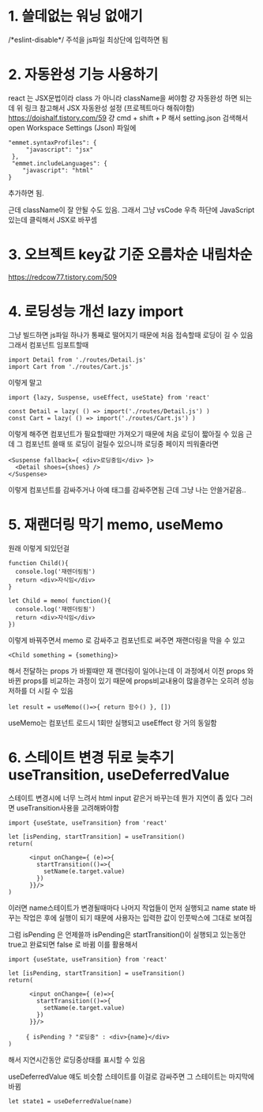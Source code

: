 # 1. 쓸데없는 워닝 없애기
/\*eslint-disable\*/
주석을 js파일 최상단에 입력하면 됨


# 2. 자동완성 기능 사용하기
react 는 JSX문법이라 class 가 아니라 className을 써야함
걍 자동완성 하면 되는데 위 링크 참고해서 JSX 자동완성 설정 (프로젝트마다 해줘야함)
https://doishalf.tistory.com/59
걍 cmd + shift + P 해서 setting.json 검색해서 open Workspace Settings (Json) 파일에
```
"emmet.syntaxProfiles": {
     "javascript": "jsx" 
 },
 "emmet.includeLanguages": {
    "javascript": "html"
}
```
추가하면 됨.

근데 className이 잘 안될 수도 있음. 그래서 그냥 vsCode 우측 하단에 JavaScript있는데 클릭해서 JSX로 바꾸셈

# 3. 오브젝트 key값 기준 오름차순 내림차순
https://redcow77.tistory.com/509

# 4. 로딩성능 개선 lazy import
그냥 빌드하면 js파일 하나가 통째로 떨어지기 때문에 처음 접속할때 로딩이 길 수 있음
그래서 컴포넌트 임포트할때
```
import Detail from './routes/Detail.js'
import Cart from './routes/Cart.js'
```

이렇게 말고
```
import {lazy, Suspense, useEffect, useState} from 'react'

const Detail = lazy( () => import('./routes/Detail.js') )
const Cart = lazy( () => import('./routes/Cart.js') )
```
이렇게 해주면 컴포넌트가 필요할때만 가져오기 때문에 처음 로딩이 짧아질 수 있음
근데 그 컴포넌트 쓸때 또 로딩이 걸릴수 있으니까 로딩중 페이지 띄워줄라면
```
<Suspense fallback={ <div>로딩중임</div> }>
  <Detail shoes={shoes} />
</Suspense>
```
이렇게 컴포넌트를 감싸주거나 아예 <Routes>태그를 감싸주면됨
근데 그냥 나는 안쓸거같음..

# 5. 재랜더링 막기 memo, useMemo
원래 이렇게 되있던걸
```
function Child(){
  console.log('재렌더링됨')
  return <div>자식임</div>
}
```
```
let Child = memo( function(){
  console.log('재렌더링됨')
  return <div>자식임</div>
})
```
이렇게 바꿔주면서 memo 로 감싸주고
컴포넌트로 써주면 재랜더링을 막을 수 있고
```
<Child something = {something}>
```
해서 전달하는 props 가 바뀔때만 재 랜더링이 일어나는데
이 과정에서 이전 props 와 바뀐 props를 비교하는 과정이 있기 때문에 props비교내용이 많을경우는 오히려 성능저하를 더 시킬 수 있음

```
let result = useMemo(()=>{ return 함수() }, [])
```
useMemo는 컴포넌트 로드시 1회만 실행되고 useEffect 랑 거의 동일함

# 6. 스테이트 변경 뒤로 늦추기 useTransition, useDeferredValue
스테이트 변경시에 너무 느려서 html input 같은거 바꾸는데 뭔가 지연이 좀 있다 그러면 useTransition사용을 고려해봐야함

```
import {useState, useTransition} from 'react'

let [isPending, startTransition] = useTransition()
return(

      <input onChange={ (e)=>{ 
        startTransition(()=>{
          setName(e.target.value) 
        })
      }}/>
)
```
이러면 name스테이트가 변경될때마다 나머지 작업들이 먼저 실행되고 name state 바꾸는 작업은 후에 실행이 되기 때문에 사용자는 입력한 값이 인풋박스에 그대로 보여짐

그럼 isPending 은 언제쓸까
isPending은 startTransition()이 실행되고 있는동안 true고 완료되면 false 로 바뀜
이를 활용해서

```
import {useState, useTransition} from 'react'

let [isPending, startTransition] = useTransition()
return(

      <input onChange={ (e)=>{ 
        startTransition(()=>{
          setName(e.target.value) 
        })
      }}/>

     { isPending ? "로딩중" : <div>{name}</div>
)
```

해서 지연시간동안 로딩중상태를 표시할 수 있음

useDeferredValue 얘도 비슷함
스테이트를 이걸로 감싸주면 그 스테이트는 마지막에 바뀜
```
let state1 = useDeferredValue(name)
```
